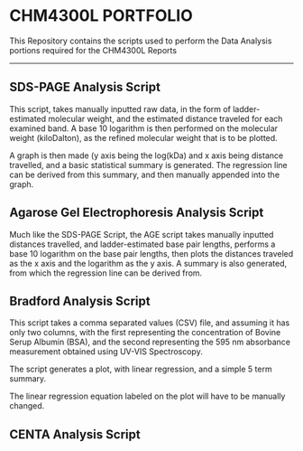 # CHM4300L PORTFOLIO 
This Repository contains the scripts used to perform the Data Analysis portions required for the CHM4300L Reports

--------------------------------------------------------------------------------
## SDS-PAGE Analysis Script

This script, takes manually inputted raw data, in the form of ladder-estimated molecular weight, and the estimated distance traveled for each examined band. 
A base 10 logarithm is then performed on the molecular weight (kiloDalton), as the refined molecular weight that is to be plotted.

A graph is then made (y axis being the log(kDa) and x axis being distance travelled, and a basic statistical summary is generated. The regression line can be derived from this summary, and then manually appended into the graph.

## Agarose Gel Electrophoresis Analysis Script

Much like the SDS-PAGE Script, the AGE script takes manually inputted distances travelled, and ladder-estimated base pair lengths, performs a base 10 logarithm on the base pair lengths, then plots the distances traveled as the x axis and the logarithm as the y axis. A summary is also generated, from which the regression line can be derived from. 

## Bradford Analysis Script 

This script takes a comma separated values (CSV) file, and assuming it has only two columns, with the first representing  the concentration of Bovine Serup Albumin (BSA), and the second representing the 595 nm absorbance measurement obtained using UV-VIS Spectroscopy. 

The script generates a plot, with linear regression, and  a simple 5 term summary.

The linear regression equation labeled on the plot will have to be manually changed. 

## CENTA Analysis Script


